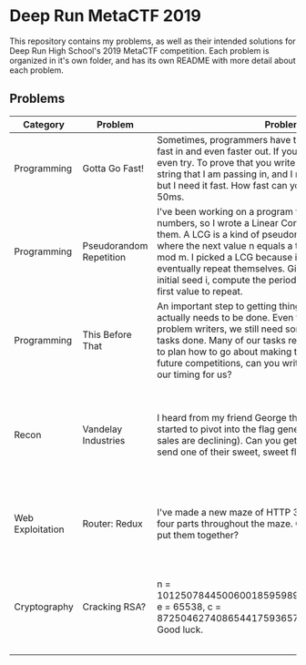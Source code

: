 # Deep Run MetaCTF 2019
This repository contains my problems, as well as their intended solutions for
Deep Run High School's 2019 MetaCTF competition. Each problem is organized in
it's own folder, and has its own README with more detail about each problem.

## Problems
| Category         | Problem                 | Problem Text                                                                                                                                                                                                                                                                                                                                                                                                                                               | Hint                                                                                  | Difficulty     |
|------------------|-------------------------|------------------------------------------------------------------------------------------------------------------------------------------------------------------------------------------------------------------------------------------------------------------------------------------------------------------------------------------------------------------------------------------------------------------------------------------------------------|---------------------------------------------------------------------------------------|----------------|
| Programming      | Gotta Go Fast!          | Sometimes, programmers have the need for speed. We needs fast in and even faster out. If you can't handle our speed, don't even try. To prove that you write fast code, I have this cool string that I am passing in, and I need you to tell it back to me, but I need it fast. How fast can you go? Hopefully faster than 50ms.                                                                                                                           | You might not be able to do this in your favorite language.                           | Easy           |
| Programming      | Pseudorandom Repetition | I've been working on a program that needs lots of random numbers, so I wrote a Linear Congruential Generator to make them. A LCG is a kind of pseudorandom number generator where the next value n equals a times the previous n, plus c, mod m. I picked a LCG because it was simple, but LCGs eventually repeat themselves. Given the values a, c, m, and the initial seed i, compute the period of the generator, as well as the first value to repeat. | Watch out for your program's complexity.                                              | Medium         |
| Programming      | This Before That        | An important step to getting things done is identifying what actually needs to be done. Even though we are the omnipotent problem writers, we still need some order so we can get our tasks done. Many of our tasks rely on other tasks, so we need to plan how to go about making the event run smoothly. For future competitions, can you write a program to help organize our timing for us?                                                            | Honestly, this banDAGe still can't fix our lack of organization.                      | Medium         |
| Recon            | Vandelay Industries     | I heard from my friend George that Vandelay Industries has started to pivot into the flag generation business (I guess latex sales are declining). Can you get into their employee portal and send one of their sweet, sweet flags over?                                                                                                                                                                                                                   | I heard they outsourced the development of their website to some high school student. | Medium         |
| Web Exploitation | Router: Redux           | I've made a new maze of HTTP 302 pages and hid the flag in four parts throughout the maze. Can you find all the pieces and put them together?                                                                                                                                                                                                                                                                                                              | You might not always want to follow the website's requests.                           | Difficult      |
| Cryptography     | Cracking RSA?           | n = 1012507844500600185959897393293308058450981501, e = 65538, c = 872504627408654417593657062924385962103340788. Good luck.                                                                                                                                                                                                                                                                                                                               | The message is encoded in octal. You may need your pencil and paper for this one.     | Very Difficult |
